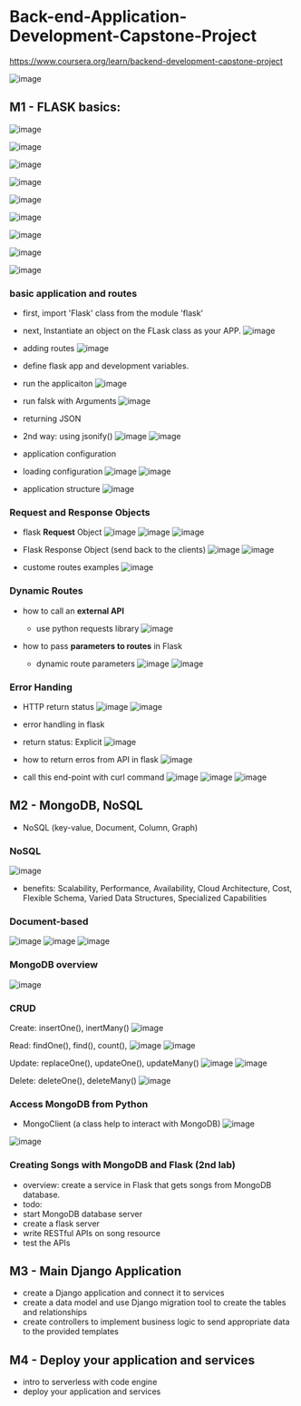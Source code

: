  # Back-end-Application-Development-Capstone-Project
https://www.coursera.org/learn/backend-development-capstone-project

![image](https://github.com/user-attachments/assets/8bf02361-31a6-4099-af3f-4d7116ce364d)



## M1 - FLASK basics:

![image](https://github.com/user-attachments/assets/99eea4ce-9129-47ff-817f-56ac9352c3de)

![image](https://github.com/user-attachments/assets/f99e5f98-d6a7-4083-9f6b-cbf26c550013)

![image](https://github.com/user-attachments/assets/2ccc039d-f059-4569-ada2-a72aa18da466)

![image](https://github.com/user-attachments/assets/740b1d95-c18c-4cf1-acce-b2b2642fc972)

![image](https://github.com/user-attachments/assets/a84534d2-3cb7-4e7f-aef7-0912b5ba3f96)

![image](https://github.com/user-attachments/assets/ff354d68-67fb-4338-bc37-334d695be60e)

![image](https://github.com/user-attachments/assets/53f6f92e-cb57-4e51-9cf8-bcfd396b7aad)

![image](https://github.com/user-attachments/assets/af5017f9-00d7-4fec-bdfc-c4d841e66f1d)

![image](https://github.com/user-attachments/assets/43f968fc-4312-40d4-8043-7254cc6d4d33)

### basic application and routes

- first, import 'Flask' class from the module 'flask'
- next, Instantiate an object on the FLask class as your APP.
  ![image](https://github.com/user-attachments/assets/9487a8a7-6b39-4594-b90f-458cbc9c1b34)

- adding routes
  ![image](https://github.com/user-attachments/assets/a025a9de-6a6c-4d0e-afbc-8fbd575187bb)

- define flask app and development variables.
- run the applicaiton
  ![image](https://github.com/user-attachments/assets/78406dbe-9bda-40c5-b807-0600ffaa82b4)

- run falsk with Arguments
  ![image](https://github.com/user-attachments/assets/8f8dd633-7d26-4e53-9f4b-7e9018896c51)

- returning JSON
- 2nd way: using jsonify()
  ![image](https://github.com/user-attachments/assets/e2a8682f-a24d-4a9d-8a15-c1283c704bed)
  ![image](https://github.com/user-attachments/assets/38ae3e7c-1583-44ae-9e94-18940eba3208)

- application configuration
- loading configuration
  ![image](https://github.com/user-attachments/assets/90324da5-748c-4e2d-b703-fd52aad9450a)
  ![image](https://github.com/user-attachments/assets/d3ae1e6a-f9e7-4563-acb4-66eab14a8d6a)

- application structure
  ![image](https://github.com/user-attachments/assets/906e0647-0265-496f-a0ca-e3da45e2eaef)

### Request and Response Objects
- flask **Request** Object
  ![image](https://github.com/user-attachments/assets/a8af52db-91a6-4051-a259-e7c4030029db)
  ![image](https://github.com/user-attachments/assets/a359e0d2-9f90-43b5-8569-97f0d614a101)
  ![image](https://github.com/user-attachments/assets/e75e68ae-0e01-4dd8-8a09-1dac1c9a4f74)

- Flask Response Object (send back to the clients)
  ![image](https://github.com/user-attachments/assets/0de6c648-18dd-45ba-959d-2300a1068aa3)
  ![image](https://github.com/user-attachments/assets/f70bcecd-06cc-4657-b56d-9a86f9bcd143)

- custome routes examples
  ![image](https://github.com/user-attachments/assets/ef095101-0cac-4653-a95d-70571878db82)


### Dynamic Routes
- how to call an **external API**
  - use python requests library
  ![image](https://github.com/user-attachments/assets/0a92c4cc-16cd-4526-9c99-044f9121d3ab)

- how to pass **parameters to routes** in Flask
  - dynamic route parameters
    ![image](https://github.com/user-attachments/assets/03d6fc84-168c-47ff-82c1-d2484a33519c)
    ![image](https://github.com/user-attachments/assets/9d91c37a-2a15-4289-9c8a-5242138a7a08)

### Error Handing
- HTTP return status
  ![image](https://github.com/user-attachments/assets/41fd8cd7-32de-4755-af08-c82782e44d86)
  ![image](https://github.com/user-attachments/assets/5cbbdd3e-e6e9-46a2-b88e-2a8284368ff4)

- error handling in flask
 - return status: Explicit
    ![image](https://github.com/user-attachments/assets/aac48bad-e185-4d97-bc45-9573b7896769)
   
- how to return erros from API in flask
![image](https://github.com/user-attachments/assets/be76020c-b21b-4f8a-9518-534f0f657703)
 - call this end-point with curl command
   ![image](https://github.com/user-attachments/assets/2c49abe4-6f23-4baa-9c18-f567d9a63f13)
   ![image](https://github.com/user-attachments/assets/5354517b-944b-4dcc-927c-ca99e6d5eb16)
   ![image](https://github.com/user-attachments/assets/8274aba9-01d6-4447-9b49-153841c88bc2)


## M2 - MongoDB, NoSQL
- NoSQL (key-value, Document, Column, Graph)

### NoSQL
![image](https://github.com/user-attachments/assets/3e749c57-bcb7-4382-bccd-7122c0eacd18)

- benefits: Scalability, Performance, Availability, Cloud Architecture, Cost, Flexible Schema, Varied Data Structures, Specialized Capabilities 

### Document-based
![image](https://github.com/user-attachments/assets/27b8e893-18dc-4da4-bbfa-9a0609cfcf09)
![image](https://github.com/user-attachments/assets/f5fe8bb7-b36e-4eb1-bebf-ce13959a93dd)
![image](https://github.com/user-attachments/assets/f04b8aca-5e8f-457e-8ae0-9ce0b06307a1)

### MongoDB overview
![image](https://github.com/user-attachments/assets/1b928c2b-325a-49ab-bd68-5a8324d8d83e)

### CRUD
Create: insertOne(), inertMany()
![image](https://github.com/user-attachments/assets/2cf368aa-24ac-467c-9aa8-52443b0c6dd9)

Read: findOne(), find(), count(),
![image](https://github.com/user-attachments/assets/daa5eb74-0b5a-4d20-9485-d1d2a11c6047)
![image](https://github.com/user-attachments/assets/3c5076fd-d7a5-49da-83f9-ab8d75ec1dbc)


Update: replaceOne(), updateOne(), updateMany()
![image](https://github.com/user-attachments/assets/6a861796-be39-4333-b3db-953fce491c8b)
![image](https://github.com/user-attachments/assets/96c92888-73c8-405c-b643-68836eda5af6)

Delete: deleteOne(), deleteMany()
![image](https://github.com/user-attachments/assets/bc12c082-02b5-4f0d-a43e-81f6fe6be4bf)

### Access MongoDB from Python

- MongoClient (a class help to interact with MongoDB)
  ![image](https://github.com/user-attachments/assets/5621842a-4a4f-4aba-b74c-c142b6046415)

![image](https://github.com/user-attachments/assets/c369c839-48fd-4b95-a758-d621b418ae5b)


### Creating Songs with MongoDB and Flask (2nd lab)
- overview: create a service in Flask that gets songs from MongoDB database.
- todo:
 - start MongoDB database server
 - create a flask server
 - write RESTful APIs on song resource
 - test the APIs


## M3 - Main Django Application
- create a Django application and connect it to services
- create a data model and use Django migration tool to create the tables and relationships
- create controllers to implement business logic to send appropriate data to the provided templates

## M4 - Deploy your application and services

- intro to serverless with code engine
- deploy your application and services

